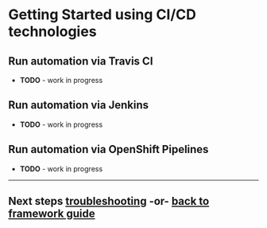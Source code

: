 <!-- #
# Copyright 2023 IBM Inc. All rights reserved
# SPDX-License-Identifier: Apache2.0
# -->

# Getting Started using CI/CD technologies
 
## Run automation via Travis CI
 - **TODO** - work in progress 
 <!-- NOTES

 - Environment variables:
   - SEAA_CONFIG_PATH_TO_SE_ANSIBLE_ARTIFACTS:
      ```
      $TRAVIS_BUILD_DIR/scenarios/ansible
      ```
   - ANSIBLE_FILTER_PLUGINS:
      ```
      $SEAA_CONFIG_PATH_TO_SE_ANSIBLE_ARTIFACTS/plugins/filter:~/.ansible/plugins/filter:/usr/share/ansible/plugins/filter
      ```
    # Travis ENV Vars
    # SEAA_CONFIG_PATH_TO_SE_ANSIBLE_ARTIFACTS=$TRAVIS_BUILD_DIR/scenarios/ansible
    # ANSIBLE_FILTER_PLUGINS=${SEAA_CONFIG_PATH_TO_SE_ANSIBLE_ARTIFACTS}/plugins/filter:~/.ansible/plugins/filter:/usr/share/ansible/plugins/filter
    # ANSIBLE_LIBRARY=${SEAA_CONFIG_PATH_TO_SE_ANSIBLE_ARTIFACTS}/plugins/validation:~/.ansible/plugins:/usr/share/ansible/plugins
    
 - Add [.travis.yml](../.travis.yml) file to root of branch 
 - Add SSH Keys to this [directory](../../../zoscb-e2e/ansible_roles/ocp_cluster/secrets)
 - 
  - Configure token for endpoints
   - Add SECRET ENV variable with OCP login token
   - Make sure the following is in inventory file to reference token used to login to OCP cluster
-->
## Run automation via Jenkins
 - **TODO** - work in progress 
 
## Run automation via OpenShift Pipelines
 - **TODO** - work in progress 

---
## Next steps [troubleshooting](../guide/troubleshooting.md) -or- [back to framework guide](../guide/README.md)